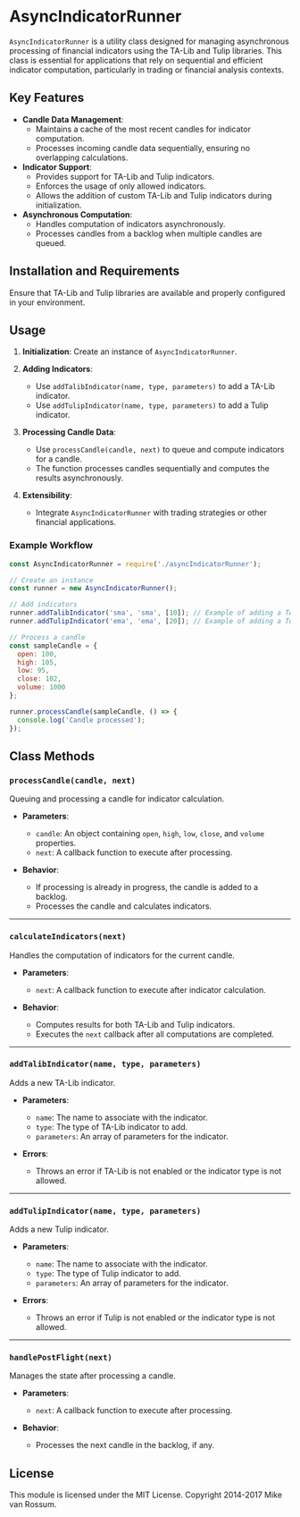 # AsyncIndicatorRunner

`AsyncIndicatorRunner` is a utility class designed for managing asynchronous processing of financial indicators using the TA-Lib and Tulip libraries. This class is essential for applications that rely on sequential and efficient indicator computation, particularly in trading or financial analysis contexts.

## Key Features

- **Candle Data Management**:
  - Maintains a cache of the most recent candles for indicator computation.
  - Processes incoming candle data sequentially, ensuring no overlapping calculations.
- **Indicator Support**:
  - Provides support for TA-Lib and Tulip indicators.
  - Enforces the usage of only allowed indicators.
  - Allows the addition of custom TA-Lib and Tulip indicators during initialization.
- **Asynchronous Computation**:
  - Handles computation of indicators asynchronously.
  - Processes candles from a backlog when multiple candles are queued.

## Installation and Requirements

Ensure that TA-Lib and Tulip libraries are available and properly configured in your environment.

## Usage

1. **Initialization**:
   Create an instance of `AsyncIndicatorRunner`.

2. **Adding Indicators**:
   - Use `addTalibIndicator(name, type, parameters)` to add a TA-Lib indicator.
   - Use `addTulipIndicator(name, type, parameters)` to add a Tulip indicator.

3. **Processing Candle Data**:
   - Use `processCandle(candle, next)` to queue and compute indicators for a candle.
   - The function processes candles sequentially and computes the results asynchronously.

4. **Extensibility**:
   - Integrate `AsyncIndicatorRunner` with trading strategies or other financial applications.

### Example Workflow

```javascript
const AsyncIndicatorRunner = require('./asyncIndicatorRunner');

// Create an instance
const runner = new AsyncIndicatorRunner();

// Add indicators
runner.addTalibIndicator('sma', 'sma', [10]); // Example of adding a TA-Lib indicator
runner.addTulipIndicator('ema', 'ema', [20]); // Example of adding a Tulip indicator

// Process a candle
const sampleCandle = {
  open: 100,
  high: 105,
  low: 95,
  close: 102,
  volume: 1000
};

runner.processCandle(sampleCandle, () => {
  console.log('Candle processed');
});
```

## Class Methods

### `processCandle(candle, next)`
Queuing and processing a candle for indicator calculation.

- **Parameters**:
  - `candle`: An object containing `open`, `high`, `low`, `close`, and `volume` properties.
  - `next`: A callback function to execute after processing.

- **Behavior**:
  - If processing is already in progress, the candle is added to a backlog.
  - Processes the candle and calculates indicators.

---

### `calculateIndicators(next)`
Handles the computation of indicators for the current candle.

- **Parameters**:
  - `next`: A callback function to execute after indicator calculation.

- **Behavior**:
  - Computes results for both TA-Lib and Tulip indicators.
  - Executes the `next` callback after all computations are completed.

---

### `addTalibIndicator(name, type, parameters)`
Adds a new TA-Lib indicator.

- **Parameters**:
  - `name`: The name to associate with the indicator.
  - `type`: The type of TA-Lib indicator to add.
  - `parameters`: An array of parameters for the indicator.

- **Errors**:
  - Throws an error if TA-Lib is not enabled or the indicator type is not allowed.

---

### `addTulipIndicator(name, type, parameters)`
Adds a new Tulip indicator.

- **Parameters**:
  - `name`: The name to associate with the indicator.
  - `type`: The type of Tulip indicator to add.
  - `parameters`: An array of parameters for the indicator.

- **Errors**:
  - Throws an error if Tulip is not enabled or the indicator type is not allowed.

---

### `handlePostFlight(next)`
Manages the state after processing a candle.

- **Parameters**:
  - `next`: A callback function to execute after processing.

- **Behavior**:
  - Processes the next candle in the backlog, if any.

## License

This module is licensed under the MIT License. Copyright 2014-2017 Mike van Rossum.

